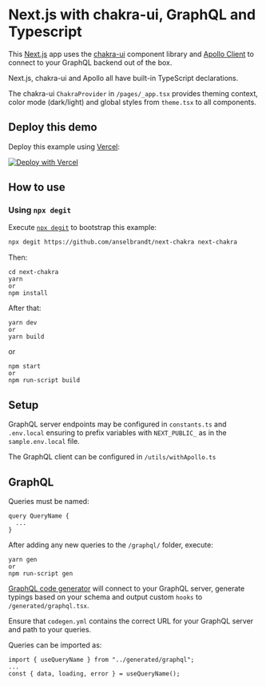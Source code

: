 # Next.js with chakra-ui, GraphQL and Typescript

This [Next.js](https://nextjs.org/) app uses the [chakra-ui](https://next.chakra-ui.com/) component library and [Apollo Client](https://www.apollographql.com/docs/react/) to connect to your GraphQL backend out of the box.

Next.js, chakra-ui and Apollo all have built-in TypeScript declarations.

The chakra-ui `ChakraProvider` in `/pages/_app.tsx` provides theming context, color mode (dark/light) and global styles from `theme.tsx` to all components.

## Deploy this demo

Deploy this example using [Vercel](https://vercel.com):

[![Deploy with Vercel](https://vercel.com/button)](https://vercel.com/import/project?template=https://github.com/anselbrandt/next-chakra)

## How to use

### Using `npx degit`

Execute [`npx degit`](https://github.com/Rich-Harris/degit) to bootstrap this example:

```bash
npx degit https://github.com/anselbrandt/next-chakra next-chakra
```

Then:

```
cd next-chakra
yarn
or
npm install
```

After that:

```
yarn dev
or
yarn build
```

or

```
npm start
or
npm run-script build
```

## Setup

GraphQL server endpoints may be configured in `constants.ts` and `.env.local` ensuring to prefix variables with `NEXT_PUBLIC_` as in the `sample.env.local` file.

The GraphQL client can be configured in `/utils/withApollo.ts`

## GraphQL

Queries must be named:

```
query QueryName {
  ...
}
```

After adding any new queries to the `/graphql/` folder, execute:

```
yarn gen
or
npm run-script gen
```

[GraphQL code generator](https://graphql-code-generator.com/) will connect to your GraphQL server, generate typings based on your schema and output custom `hooks` to `/generated/graphql.tsx`.

Ensure that `codegen.yml` contains the correct URL for your GraphQL server and path to your queries.

Queries can be imported as:

```
import { useQueryName } from "../generated/graphql";
...
const { data, loading, error } = useQueryName();
```
